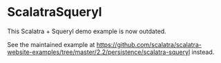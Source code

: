 ScalatraSqueryl
===============

This Scalatra + Squeryl demo example is now outdated.

See the maintained example at https://github.com/scalatra/scalatra-website-examples/tree/master/2.2/persistence/scalatra-squeryl instead.
